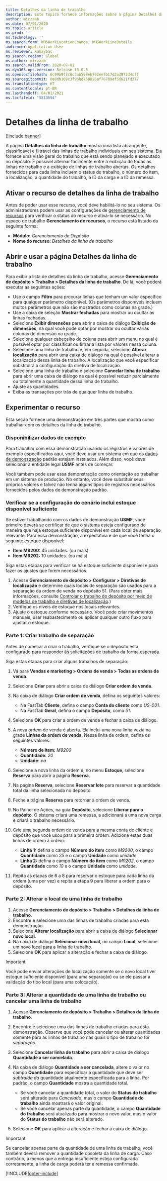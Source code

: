 ```yaml
---
title: Detalhes da linha de trabalho
description: Este tópico fornece informações sobre a página Detalhes da linha de trabalho, que mostra uma lista abrangente, classificável e filtrável das linhas de trabalho individuais no sistema.
author: mirzaab
ms.date: 07/01/2020
ms.topic: article
ms.prod: ''
ms.technology: ''
ms.search.form: WHSWorkLocationChange, WHSWorkLineDetails
audience: Application User
ms.reviewer: kamaybac
ms.search.region: Global
ms.author: mirzaab
ms.search.validFrom: 2020-07-01
ms.dyn365.ops.version: Release 10.0.8
ms.openlocfilehash: 6c99b9f2c6c3ab598eb792ee7b17d2a3873d4cff
ms.sourcegitcommit: 0e8db169c3f90bd750826af76709ef5d621fd377
ms.translationtype: HT
ms.contentlocale: pt-BR
ms.lasthandoff: 04/01/2021
ms.locfileid: "5813594"
---
```

# <a name="work-line-details"></a>Detalhes da linha de trabalho

[!include [banner](../includes/banner.md)]

A página **Detalhes da linha de trabalho** mostra uma lista abrangente, classificável e filtrável das linhas de trabalho individuais em seu sistema. Ela fornece uma visão geral do trabalho que está sendo planejado e executado no depósito. É possível alternar facilmente entre a exibição de todas as linhas de trabalho e a exibição de linhas de trabalho abertas. Os detalhes fornecidos para cada linha incluem o status do trabalho, o número do item, a localização, a quantidade do trabalho, a ID da carga e a ID da remessa.

## <a name="turn-on-the-work-line-details-feature"></a>Ativar o recurso de detalhes da linha de trabalho

Antes de poder usar esse recurso, você deve habilitá-lo no seu sistema. Os administradores podem usar as configurações de [gerenciamento de recursos](../../fin-ops-core/fin-ops/get-started/feature-management/feature-management-overview.md) para verificar o status do recurso e ativá-lo se necessário. No espaço de trabalho **Gerenciamento de recursos**, o recurso está listado da seguinte forma:

- **Módulo:** *Gerenciamento de Depósito*
- **Nome do recurso:** *Detalhes da linha de trabalho*

## <a name="open-and-use-the-work-line-details-page"></a>Abrir e usar a página Detalhes da linha de trabalho

Para exibir a lista de detalhes da linha de trabalho, acesse **Gerenciamento de depósito \> Trabalho \> Detalhes da linha de trabalho**. De lá, você poderá executar as seguintes ações:

- Use o campo **Filtro** para procurar linhas que tenham um valor específico para qualquer parâmetro disponível. (Os parâmetros disponíveis incluem muitos parâmetros que não são mostrados como colunas na grade.)
- Use a caixa de seleção **Mostrar fechadas** para mostrar ou ocultar as linhas fechadas.
- Selecione **Exibir dimensões** para abrir a caixa de diálogo **Exibição de dimensões**, na qual você pode optar por mostrar ou ocultar várias colunas de dimensão na grade.
- Selecione qualquer cabeçalho de coluna para abrir um menu no qual é possível optar por classificar ou filtrar a lista por valores nessa coluna.
- Selecione uma linha de trabalho e, em seguida, selecione **Alterar localização** para abrir uma caixa de diálogo na qual é possível alterar a localização dessa linha de trabalho. A localização que você especificar substituirá a configuração da diretiva de localização.
- Selecione uma linha de trabalho e selecione **Cancelar linha de trabalho** para abrir uma caixa de diálogo na qual é possível reduzir parcialmente ou totalmente a quantidade dessa linha de trabalho.
- Ajuste as quantidades.
- Exiba as transações por trás de qualquer linha de trabalho.

## <a name="try-out-the-feature"></a>Experimentar o recurso

Esta seção fornece uma demonstração em três partes que mostra como trabalhar com os detalhes da linha de trabalho.

### <a name="make-sample-data-available"></a>Disponibilizar dados de exemplo

Para trabalhar com essa demonstração usando os registros e valores de exemplo especificados aqui, você deve usar um sistema em que os [dados de demonstração](../../fin-ops-core/dev-itpro/deployment/deploy-demo-environment.md) padrão estejam instalados. Além disso, você deve selecionar a entidade legal **USMF** antes de começar.

Você também pode usar essa demonstração como orientação ao trabalhar em um sistema de produção. No entanto, você deve substituir seus próprios valores e talvez não tenha alguns tipos de registros necessários fornecidos pelos dados de demonstração padrão.

### <a name="verify-that-the-scenario-setup-includes-enough-available-inventory"></a>Verificar se a configuração do cenário inclui estoque disponível suficiente

Se estiver trabalhando com os dados de demonstração **USMF**, você primeiro deverá se certificar de que o sistema esteja configurado de maneira que haja estoque suficiente disponível em cada local de separação relevante. Para essa demonstração, a expectativa é de que você tenha o seguinte estoque disponível:

- **Item M9200:** 45 unidades. (ou mais)
- **Item M9202:** 10 unidades. (ou mais)

Siga estas etapas para verificar se há estoque suficiente disponível e para fazer os ajustes que forem necessários.

1. Acesse **Gerenciamento de depósito \> Configurar \> Diretivas de localização** e determine quais locais de separação são usados para a separação da ordem de venda no depósito 51. (Para obter mais informações, consulte [Controlar o trabalho do depósito por meio de modelos de trabalho e diretivas de localização](control-warehouse-location-directives.md).)
1. Verifique os níveis de estoque nos locais relevantes.
1. Ajuste o estoque conforme necessário. Você pode criar movimentos manuais, usar reabastecimento ou aplicar qualquer outro fluxo para ajustar o estoque.

### <a name="part-1-create-picking-work"></a>Parte 1: Criar trabalho de separação

Antes de começar a criar o trabalho, verifique se o depósito está configurado para responder às solicitações de trabalho da forma esperada.

Siga estas etapas para criar alguns trabalhos de separação:

1. Vá para **Vendas e marketing \> Ordens de venda \> Todas as ordens de venda**.
1. Selecione **Criar** para abrir a caixa de diálogo **Criar ordem de venda**.
1. Na caixa de diálogo **Criar ordem de venda**, defina os seguintes valores:

    - Na FastTab **Cliente**, defina o campo **Conta do cliente** como _US-001_.
    - Na FastTab **Geral**, defina o campo **Depósito**, como _51_.

1. Selecione **OK** para criar a ordem de venda e fechar a caixa de diálogo.
1. A nova ordem de venda é aberta. Ela inclui uma nova linha vazia na grade **Linhas da ordem de venda**. Nessa linha de ordem, defina os seguintes valores:

    - **Número de item:** _M9200_
    - **Quantidade:** _20_
    - **Unidade:** _ea_

1. Selecione a nova linha da ordem e, no menu **Estoque**, selecione **Reserva** para abrir a página **Reserva**.
1. Na página **Reserva**, selecione **Reservar lote** para reservar a quantidade total da linha selecionada no depósito.
1. Feche a página **Reserva** para retornar à ordem de venda.
1. No Painel de Ações, na guia **Depósito**, selecione **Liberar para o depósito**. O sistema criará uma remessa, a adicionará a uma nova carga e criará o trabalho necessário.
1. Crie uma segunda ordem de venda para a mesma conta de cliente e depósito que você usou para a primeira ordem. Adicione estas duas linhas de ordem à ordem:

    - **Linha 1:** defina o campo **Número do item** como _M9200_, o campo **Quantidade** como _25_ e o campo **Unidade** como _unidade_.
    - **Linha 2:** defina o campo **Número do item** como _M9202_, o campo **Quantidade** como _10_ e o campo **Unidade** como _unidade_.

1. Repita as etapas de 6 a 8 para reservar o estoque para cada linha da ordem (uma por vez) e repita a etapa 9 para liberar a ordem para o depósito.

### <a name="part-2-change-the-location-for-a-work-line"></a>Parte 2: Alterar o local de uma linha de trabalho

1. Acesse **Gerenciamento de depósito \> Trabalho \> Detalhes da linha de trabalho**.
1. Encontre e selecione uma das linhas de trabalho criadas para esta demonstração.
1. Selecione **Alterar localização** para abrir a caixa de diálogo **Selecionar novo local**.
1. Na caixa de diálogo **Selecionar novo local**, no campo **Local**, selecione um novo local para a linha de trabalho.
1. Selecione **OK** para aplicar a alteração e fechar a caixa de diálogo.

> [!IMPORTANT]
> Você pode enviar alterações de localização somente se o novo local tiver estoque suficiente disponível (para uma separação) ou se ele passar a validação do tipo local (para uma colocação).

### <a name="part-3-change-the-quantity-of-a-work-line-or-cancel-a-work-line"></a>Parte 3: Alterar a quantidade de uma linha de trabalho ou cancelar uma linha de trabalho

1. Acesse **Gerenciamento de depósito \> Trabalho \> Detalhes da linha de trabalho**.
1. Encontre e selecione uma das linhas de trabalho criadas para esta demonstração. Observe que você pode cancelar ou alterar quantidades somente para as linhas de trabalho nas quais o tipo de trabalho for _separação_.
1. Selecione **Cancelar linha de trabalho** para abrir a caixa de diálogo **Quantidade a ser cancelada**.
1. Na caixa de diálogo **Quantidade a ser cancelada**, altere o valor no campo **Quantidade** para especificar a quantidade que deve ser *subtraída da* quantidade atualmente especificada para a linha. Por padrão, o campo **Quantidade** mostra a quantidade total.

    - Se você cancelar a quantidade total, o valor do **Status do trabalho** será alterado para _Cancelado_, mas o campo **Quantidade do trabalho** ainda mostrará o valor original.
    - Se você cancelar apenas parte da quantidade, o campo **Quantidade do trabalho** será atualizado para mostrar o novo valor, mas o valor do **Status do trabalho** não será alterado.

1. Selecione **OK** para aplicar a alteração e fechar a caixa de diálogo.

> [!IMPORTANT]
> Se cancelar apenas parte da quantidade de uma linha de trabalho, você também deverá remover a quantidade obsoleta da linha de carga. Caso contrário, a menos que a entrega insuficiente esteja configurada corretamente, a linha de carga poderá ter a remessa confirmada.


[!INCLUDE[footer-include](../../includes/footer-banner.md)]